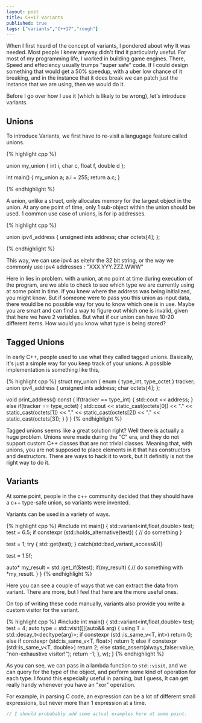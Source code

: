 ```yaml
---
layout: post
title: C++17 Variants
published: true
tags: ["variants","C++17","rough"]
---
```

When I first heard of the concept of variants, I pondered about why It was needed. Most people I knew anyway didn't find it particularly useful. For most of my programming life, I worked in building game engines. There, Speed and effeciency usually trumps "super safe" code. If I could design something that would get a 50% speedup, with a uber low chance of it breaking, and in the instance that it does break we can patch just the instance that we are using, then we would do it.

Before I go over how I use it (which is likely to be wrong), let's introduce variants.

## Unions
To introduce Variants, we first have to re-visit a langugage feature called unions.

{% highlight cpp %}

union my_union
{
  int i,
  char c,
  float f,
  double d
};

int main()
{
    my_union a;
    a.i = 255;
    return a.c;
}

{% endhighlight %}

A union, unlike a struct, only allocates memory for the largest object in the union. At any one point of time, only 1 sub-object within the union should be used.
1 common use case of unions, is for ip addresses.

{% highlight cpp %}

union ipv4_address
{
  unsigned ints address;
  char octets[4];
};

{% endhighlight %}

This way, we can use ipv4 as eitehr the 32 bit string, or the way we commonly use ipv4 addresses : "XXX.YYY.ZZZ.WWW"

Here in lies in problem. with a union, at no point at time during execution of the program, are we able to check to see which type we are currently using at some point in time. If you knew where the address was being initialized, you might know. But if someone were to pass you this union as input data, there would be no possible way
for you to know which one is in use. Maybe you are smart and can find a way to figure out which one is invalid, given that here we have 2 variables. But what if our
union can have 10-20 different items. How would you know what type is being stored? 

## Tagged Unions

In early C++, people used to use what they called tagged unions. Basically, it's just a simple way for you keep track of your unions. A possible implementation is something like this,

{% highlight cpp %}
struct my_union
{
  enum
  {
    type_int,
    type_octet
  } tracker;
  union ipv4_address
  {
    unsigned ints address;
    char octets[4];
  };

  void print_address() const
  {
    if(tracker == type_int)
    {
      std::cout << address;
    }
    else if(tracker == type_octet)
    {
      std::cout << static_cast<int>(octets[0]) 
                << "." << static_cast<int>(octets[1])
                << "." << static_cast<int>(octets[2]) 
                << "." << static_cast<int>(octets[3]);
    }
  }
}
{% endhighlight %}

Tagged unions seems like a great solution right? Well there is actually a huge problem. Unions were made during the "C" era, and they do not support custom C++ classes that are not trivial classes. Meaning that, with unions, you are not supposed to place elements in it that has constructors and destructors. There are ways to hack it to work, but It definitly is not the right way to do it.

## Variants

At some point, people in the c++ community decided that they should have a c++ type-safe union, so variants were invented.

Variants can be used in a variety of ways.

{% highlight cpp %}
#include <variant>
int main()
{
  std::variant<int,float,double> test;
  test = 6.5;
  if constexpr (std::holds_alternative<double>(test))
  {
    // do something
  }

  test = 1;
  try 
  {
    std::get<int>(test);
  } catch(std::bad_variant_access&){}

  test = 1.5f;

  auto* my_result = std::get_if<float>(&test);
  if(my_result)
  {
    // do something with *my_resutt.
  }
}
{% endhighlight %}


Here you can see a couple of ways that we can extract the data from variant. There are more, but I feel that here are the more useful ones.

On top of writing these code manually, variants also provide you write a custom visitor for the variant.


{% highlight cpp %}
#include <variant>
int main() {
  std::variant<int,float,double> test;
  test = 4;
  auto type = std::visit([](auto&& arg) {
      using T = std::decay_t<decltype(arg)>;
      if constexpr (std::is_same_v<T, int>)
          return 0;
      else if constexpr (std::is_same_v<T, float>)
          return 1;
      else if constexpr (std::is_same_v<T, double>)
          return 2;
      else 
          static_assert(always_false<T>::value, "non-exhaustive visitor!");
      return -1;
  }, w);
}
{% endhighlight %}

As you can see, we can pass in a lambda function to ```std::visit```, and we can query for the type of the object, and perform some kind of operation for each type.
I found this especially useful in parsing, but I guess, It can get really handy whenever you have an "xor" operation.

For example, in parsing C code, an expression can be a lot of different small expressions, but never more than 1 expression at a time.

```cpp
// I should probabably add some actual examples here at some point.
```